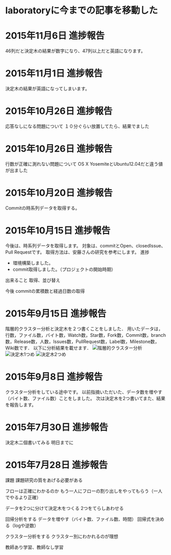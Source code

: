 # laboratoryに今までの記事を移動した
# 2015年11月6日 進捗報告
46列だと決定木の結果が数字になり、47列以上だと英語になります。



# 2015年11月1日 進捗報告
決定木の結果が英語になってしまいます。


# 2015年10月26日 進捗報告
応答なしになる問題について
１０分ぐらい放置してたら、結果でました

# 2015年10月26日 進捗報告

行数が正確に測れない問題について
OS X YosemiteとUbuntu12.04だと違う値が出ました


# 2015年10月20日 進捗報告
Commitの時系列データを取得する。

# 2015年10月15日 進捗報告
今後は、時系列データを取得します。
対象は、commitとOpen、closedIssue、Pull Requestです。
取得方法は、安藤さんの研究を参考にします。
進捗
* 環境構築しました。
* commit取得しました。（プロジェクトの開始時期）

出来ること
取得、並び替え

今後
commitの累積数と経過日数の取得


# 2015年9月15日 進捗報告
階層的クラスター分析と決定木を２つ書くことをしました．
用いたデータは，行数，ファイル数，バイト数，Watch数，Star数，Fork数，Commit数，branch数，Release数，人数，Issues数，PullRequest数，Label数，Milestone数，Wiki数です．
以下に分析結果を載せます．
![階層的クラスター分析](https://github.com/taroyabuki/laboratory/blob/master/wakatsuki/%E3%82%AF%E3%83%A9%E3%82%B9%E3%82%BF%E3%83%BC%E5%88%86%E6%9E%90%E3%82%92%E3%81%99%E3%82%8B/%E9%9A%8E%E5%B1%A4%E7%9A%84%E3%82%AF%E3%83%A9%E3%82%B9%E3%82%BF%E3%83%BC%E5%88%86%E6%9E%90/Cluster.png)
![決定木1つめ](https://github.com/taroyabuki/laboratory/blob/master/wakatsuki/%E6%B1%BA%E5%AE%9A%E6%9C%A8%E3%82%922%E3%81%A4%E3%81%AB%E5%88%86%E3%81%91%E3%82%8B/1.png)
![決定木2つめ](https://github.com/taroyabuki/laboratory/blob/master/wakatsuki/%E6%B1%BA%E5%AE%9A%E6%9C%A8%E3%82%922%E3%81%A4%E3%81%AB%E5%88%86%E3%81%91%E3%82%8B/2.png)
# 2015年9月8日 進捗報告
クラスター分析をしている途中です。
以前指摘いただいた、データ数を増やす（バイト数、ファイル数）ことをしました。
次は決定木を2つ書いてまた、結果を報告します。

# 2015年7月30日 進捗報告
決定木二個書いてみる
明日までに

# 2015年7月28日 進捗報告
課題
課題研究の質をあげる必要がある

フローは正確にわかるのか
もう一人にフローの割り出しをやってもらう（一人でやるより正確）

データを2つに分けて決定木をつくる
2つをてらしあわせる

回帰分析をする
データを増やす（バイト数、ファイル数、時間）
回帰式を決める（logや逆数）

クラスター分析をする
クラスター別にわかれるのが理想

教師あり学習、教師なし学習